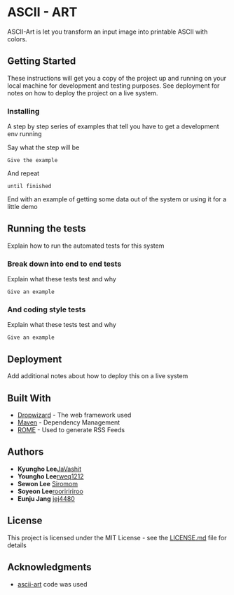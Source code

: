 # ASCII - ART

ASCII-Art is let you transform an input image into printable ASCII with colors. 


## Getting Started

These instructions will get you a copy of the project up and running on your local machine for development and testing purposes. See deployment for notes on how to deploy the project on a live system.

### Installing

A step by step series of examples that tell you have to get a development env running

Say what the step will be

```
Give the example
```

And repeat

```
until finished
```

End with an example of getting some data out of the system or using it for a little demo

## Running the tests

Explain how to run the automated tests for this system

### Break down into end to end tests

Explain what these tests test and why

```
Give an example
```

### And coding style tests

Explain what these tests test and why

```
Give an example
```

## Deployment

Add additional notes about how to deploy this on a live system

## Built With

* [Dropwizard](http://www.dropwizard.io/1.0.2/docs/) - The web framework used
* [Maven](https://maven.apache.org/) - Dependency Management
* [ROME](https://rometools.github.io/rome/) - Used to generate RSS Feeds

## Authors

* **Kyungho Lee**[JaVashit](https://github.com/JaVashit)
* **Youngho Lee**[rweq1212](https://github.com/rweq1212)
* **Sewon Lee** [Siromom](https://github.com/Siromom)
* **Soyeon Lee**[rooriririroo](https://github.com/rooriririroo)
* **Eunju Jang** [jej4480](https://github.com/jej4480)

## License

This project is licensed under the MIT License - see the [LICENSE.md](LICENSE.md) file for details

## Acknowledgments

* [ascii-art](https://github.com/jgcmarins/ascii-art) code was used


